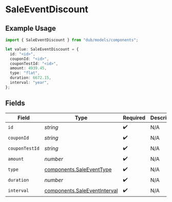 # SaleEventDiscount

## Example Usage

```typescript
import { SaleEventDiscount } from "dub/models/components";

let value: SaleEventDiscount = {
  id: "<id>",
  couponId: "<id>",
  couponTestId: "<id>",
  amount: 4939.45,
  type: "flat",
  duration: 6672.15,
  interval: "year",
};
```

## Fields

| Field                                                                        | Type                                                                         | Required                                                                     | Description                                                                  |
| ---------------------------------------------------------------------------- | ---------------------------------------------------------------------------- | ---------------------------------------------------------------------------- | ---------------------------------------------------------------------------- |
| `id`                                                                         | *string*                                                                     | :heavy_check_mark:                                                           | N/A                                                                          |
| `couponId`                                                                   | *string*                                                                     | :heavy_check_mark:                                                           | N/A                                                                          |
| `couponTestId`                                                               | *string*                                                                     | :heavy_check_mark:                                                           | N/A                                                                          |
| `amount`                                                                     | *number*                                                                     | :heavy_check_mark:                                                           | N/A                                                                          |
| `type`                                                                       | [components.SaleEventType](../../models/components/saleeventtype.md)         | :heavy_check_mark:                                                           | N/A                                                                          |
| `duration`                                                                   | *number*                                                                     | :heavy_check_mark:                                                           | N/A                                                                          |
| `interval`                                                                   | [components.SaleEventInterval](../../models/components/saleeventinterval.md) | :heavy_check_mark:                                                           | N/A                                                                          |
